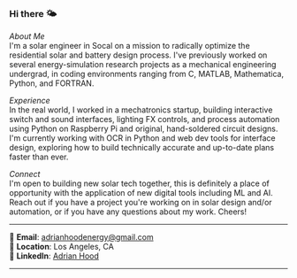 ### Hi there 🌤️
*About Me*  
I'm a solar engineer in Socal on a mission to radically optimize the residential solar and battery design process. I've previously worked on several energy-simulation research projects as a mechanical engineering undergrad, in coding environments ranging from C, MATLAB, Mathematica, Python, and FORTRAN. 

*Experience*  
In the real world, I worked in a mechatronics startup, building interactive switch and sound interfaces, lighting FX controls, and process automation using Python on Raspberry Pi and original, hand-soldered circuit designs. I'm currently working with OCR in Python and web dev tools for interface design, exploring how to build technically accurate and up-to-date plans faster than ever.

*Connect*  
I'm open to building new solar tech together, this is definitely a place of opportunity with the application of new digital tools including ML and AI. Reach out if you have a project you're working on in solar design and/or automation, or if you have any questions about my work. Cheers!  

---

📧 **Email**: [adrianhoodenergy@gmail.com](mailto:adrianhoodenergy@gmail.com)  
📍 **Location**: Los Angeles, CA  
🔗 **LinkedIn**: [Adrian Hood](https://www.linkedin.com/in/adrian-hood)

---
<!--
**adrianmhood/adrianmhood** is a ✨ _special_ ✨ repository because its `README.md` (this file) appears on your GitHub profile.

-->
